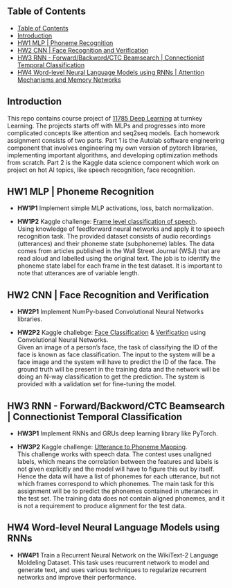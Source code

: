 ## Table of Contents
- [Table of Contents](#table-of-contents)
- [Introduction](#introduction)
- [HW1 MLP | Phoneme Recognition](#hw1-mlp--phoneme-recognition)
- [HW2 CNN | Face Recognition and Verification](#hw2-cnn--face-recognition-and-verification)
- [HW3 RNN - Forward/Backword/CTC Beamsearch | Connectionist Temporal Classification](#hw3-rnn---forwardbackwordctc-beamsearch--connectionist-temporal-classification)
- [HW4 Word-level Neural Language Models using RNNs | Attention Mechanisms and Memory Networks](#hw4-word-leve-neural-language-models-using-rnns--attention-mechanisms-and-memory-networks)

## Introduction
This repo contains course project of [11785 Deep Learning](http://deeplearning.cs.cmu.edu) at turnkey Learning. The projects starts off with MLPs and progresses into more complicated concepts like attention and seq2seq models. Each homework assignment consists of two parts. 
Part 1 is the Autolab software engineering component that involves engineering my own version of pytorch libraries, implementing important algorithms, and developing optimization methods from scratch. 
Part 2 is the Kaggle data science component which work on project on hot AI topics, like speech recognition, face recognition.


## HW1 MLP | Phoneme Recognition

- <b>HW1P1</b>
Implement simple MLP activations, loss, batch normalization. 

- <b>HW1P2</b>
Kaggle challenge: [Frame level classification of speech](https://www.kaggle.com/c/11-785-s20-hw1p2). <br>Using knowledge of feedforward neural networks and apply it to speech recognition task. The provided dataset consists of audio recordings (utterances) and their phoneme state (subphoneme) lables. The data comes from articles published in the Wall Street Journal (WSJ) that are read aloud and labelled using the original text.
The job is to identify the phoneme state label for each frame in the test dataset. It is important to note that utterances are of variable length.

## HW2 CNN | Face Recognition and Verification
- <b>HW2P1</b>
Implement NumPy-based Convolutional Neural Networks libraries.

- <b>HW2P2</b>
Kaggle challebge: [Face Classification](https://www.kaggle.com/c/11-785-s20-hw2p2-classification) & [Verification](https://www.kaggle.com/c/11-785-s20-hw2p2-verification) using Convolutional Neural Networks.<br>Given an image of a person’s face, the task of classifying the ID of the face is known as face classification. The input to the system will be a face image and the system will have to predict the ID of the face. The ground truth will be present in the training data and the network will be doing an
N-way classification to get the prediction. The system is provided with a validation set for fine-tuning the model.
## HW3 RNN - Forward/Backword/CTC Beamsearch | Connectionist Temporal Classification
- <b>HW3P1</b>
Implement RNNs and GRUs deep learning library like PyTorch.

- <b>HW3P2</b>
Kaggle challenge: [Utterance to Phoneme Mapping](https://www.kaggle.com/c/11-785-s20-hw3p2).<br>This challenge works with speech data. The contest uses unaligned labels, which means the correlation between the features and labels is not given explicitly and the model will have to figure this out by itself. Hence the data will have a list of phonemes for each utterance, but not which frames correspond to which phonemes.
The main task for this assignment will be to predict the phonemes contained in utterances in the test set. The training data does not contain aligned phonemes, and it is not a requirement to produce alignment for the test data.

## HW4 Word-level Neural Language Models using RNNs
- <b>HW4P1</b>
Train a Recurrent Neural Network on the WikiText-2 Language Moldeling Dataset. This task uses reucurrent network to model and generate text, and uses various techniques to regularize recurrent networks and improve their performance.


